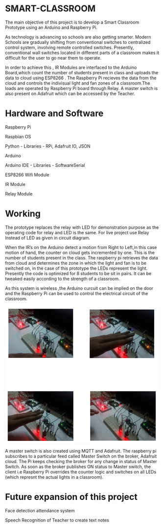 # SMART-CLASSROOM
The main objective of this project is to develop a Smart Classroom Prototype using an Arduino and Raspberry Pi.

As technology is advancing so schools are also getting smarter. Modern Schools are gradually shifting from conventional switches to centralized control system, involving remote controlled switches. Presently, conventional wall switches located in different parts of a classroom makes it difficult for the user to go near them to operate. 

In order to achieve this , IR Modules are interfaced to the Arduino Board,which count the number of students present in class and uploads the data to cloud using ESP8266 . The Raspberry Pi recieves the data from the cloud and controls the indivisual light and fan zones of a classroom.The loads are operated by Raspberry Pi board through Relay. A master switch is also present on Adafruit which can be accessed by the Teacher.

# Hardware and Software

Raspberry Pi

Raspbian OS

Python - Libraries - RPi, Adafruit IO, JSON

Arduino

Arduino IDE - Libraries - SoftwareSerial

ESP8266 Wifi Module

IR Module

Relay Module


# Working

The prototype replaces the relay with LED for demonstration purpose as the operating
code for relay and LED is the same. For live project use Relay Instead of LED as given
in circuit diagram.

When the IR’s on the Arduino detect a motion from Right to Left,in this case motion of
hand, the counter on cloud gets incremented by one. This is the number of students
present in the class. The raspberry pi retrieves the data from cloud and determines the
zone in which the light and fan is to be switched on, in the case of this prototype the LEDs represent the light. Presently the code is optimized for 8 students to be sit in pairs.
It can be tweaked easily according to the strength of a classroom.

As this system is wireless ,the Arduino curcuit can be implied on the door and the
Raspberry Pi can be used to control the electrical circuit of the classroom.

![alt text](https://github.com/kuldipv3/SMART-CLASSROOM/blob/master/github.png "Working Images")

A master switch is also created using MQTT and Adafruit. The raspberry pi subscribes to
a particular feed called Master Switch on the broker, Adafruit cloud. The Pi keeps
checking the broker for any change in status of Master Switch.
As soon as the broker publishes ON status to Master switch, the client i.e Raspberry Pi
overrides the counter logic and switches on all LEDs (which represnt the actual lights in
a classroom).


# Future expansion of this project

Face detection attendance system

Speech Recognition of Teacher to create text notes

